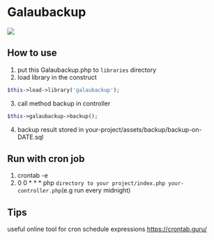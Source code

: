 # Galaubackup

<img src="https://steamuserimages-a.akamaihd.net/ugc/775103339588109595/7DCF3FC0B7CF627C56BB6FD073DB01A691E938E8/">

## How to use
1. put this Galaubackup.php to `libraries` directory
2. load library in the construct

```php
$this->load->library('galaubackup');
```
3. call method backup in controller

```php
$this->galaubackup->backup();
```
4. backup result stored in your-project/assets/backup/backup-on-DATE.sql

## Run with cron job 
1. crontab -e
2. 0 0 * * * php `directory to your project/index.php your-controller.php`(e.g run every midnight)

## Tips 
useful online tool for cron schedule expressions
https://crontab.guru/
